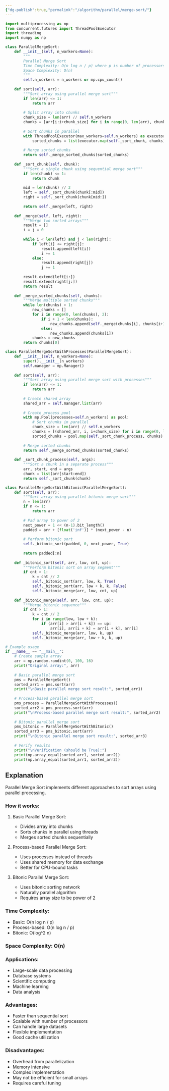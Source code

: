 ```yaml
---
{"dg-publish":true,"permalink":"/algorithm/parallel/merge-sort/"}
---
```


```python
import multiprocessing as mp
from concurrent.futures import ThreadPoolExecutor
import threading
import numpy as np

class ParallelMergeSort:
    def __init__(self, n_workers=None):
        """
        Parallel Merge Sort
        Time Complexity: O(n log n / p) where p is number of processors
        Space Complexity: O(n)
        """
        self.n_workers = n_workers or mp.cpu_count()
    
    def sort(self, arr):
        """Sort array using parallel merge sort"""
        if len(arr) <= 1:
            return arr
        
        # Split array into chunks
        chunk_size = len(arr) // self.n_workers
        chunks = [arr[i:i+chunk_size] for i in range(0, len(arr), chunk_size)]
        
        # Sort chunks in parallel
        with ThreadPoolExecutor(max_workers=self.n_workers) as executor:
            sorted_chunks = list(executor.map(self._sort_chunk, chunks))
        
        # Merge sorted chunks
        return self._merge_sorted_chunks(sorted_chunks)
    
    def _sort_chunk(self, chunk):
        """Sort a single chunk using sequential merge sort"""
        if len(chunk) <= 1:
            return chunk
        
        mid = len(chunk) // 2
        left = self._sort_chunk(chunk[:mid])
        right = self._sort_chunk(chunk[mid:])
        
        return self._merge(left, right)
    
    def _merge(self, left, right):
        """Merge two sorted arrays"""
        result = []
        i = j = 0
        
        while i < len(left) and j < len(right):
            if left[i] <= right[j]:
                result.append(left[i])
                i += 1
            else:
                result.append(right[j])
                j += 1
        
        result.extend(left[i:])
        result.extend(right[j:])
        return result
    
    def _merge_sorted_chunks(self, chunks):
        """Merge multiple sorted chunks"""
        while len(chunks) > 1:
            new_chunks = []
            for i in range(0, len(chunks), 2):
                if i + 1 < len(chunks):
                    new_chunks.append(self._merge(chunks[i], chunks[i+1]))
                else:
                    new_chunks.append(chunks[i])
            chunks = new_chunks
        return chunks[0]

class ParallelMergeSortWithProcesses(ParallelMergeSort):
    def __init__(self, n_workers=None):
        super().__init__(n_workers)
        self.manager = mp.Manager()
    
    def sort(self, arr):
        """Sort array using parallel merge sort with processes"""
        if len(arr) <= 1:
            return arr
        
        # Create shared array
        shared_arr = self.manager.list(arr)
        
        # Create process pool
        with mp.Pool(processes=self.n_workers) as pool:
            # Sort chunks in parallel
            chunk_size = len(arr) // self.n_workers
            chunks = [(shared_arr, i, i+chunk_size) for i in range(0, len(arr), chunk_size)]
            sorted_chunks = pool.map(self._sort_chunk_process, chunks)
        
        # Merge sorted chunks
        return self._merge_sorted_chunks(sorted_chunks)
    
    def _sort_chunk_process(self, args):
        """Sort a chunk in a separate process"""
        arr, start, end = args
        chunk = list(arr[start:end])
        return self._sort_chunk(chunk)

class ParallelMergeSortWithBitonic(ParallelMergeSort):
    def sort(self, arr):
        """Sort array using parallel bitonic merge sort"""
        n = len(arr)
        if n <= 1:
            return arr
        
        # Pad array to power of 2
        next_power = 1 << (n-1).bit_length()
        padded = arr + [float('inf')] * (next_power - n)
        
        # Perform bitonic sort
        self._bitonic_sort(padded, 0, next_power, True)
        
        return padded[:n]
    
    def _bitonic_sort(self, arr, low, cnt, up):
        """Perform bitonic sort on array segment"""
        if cnt > 1:
            k = cnt // 2
            self._bitonic_sort(arr, low, k, True)
            self._bitonic_sort(arr, low + k, k, False)
            self._bitonic_merge(arr, low, cnt, up)
    
    def _bitonic_merge(self, arr, low, cnt, up):
        """Merge bitonic sequence"""
        if cnt > 1:
            k = cnt // 2
            for i in range(low, low + k):
                if (arr[i] > arr[i + k]) == up:
                    arr[i], arr[i + k] = arr[i + k], arr[i]
            self._bitonic_merge(arr, low, k, up)
            self._bitonic_merge(arr, low + k, k, up)

# Example usage
if __name__ == "__main__":
    # Create sample array
    arr = np.random.randint(0, 100, 16)
    print("Original array:", arr)
    
    # Basic parallel merge sort
    pms = ParallelMergeSort()
    sorted_arr1 = pms.sort(arr)
    print("\nBasic parallel merge sort result:", sorted_arr1)
    
    # Process-based parallel merge sort
    pms_process = ParallelMergeSortWithProcesses()
    sorted_arr2 = pms_process.sort(arr)
    print("\nProcess-based parallel merge sort result:", sorted_arr2)
    
    # Bitonic parallel merge sort
    pms_bitonic = ParallelMergeSortWithBitonic()
    sorted_arr3 = pms_bitonic.sort(arr)
    print("\nBitonic parallel merge sort result:", sorted_arr3)
    
    # Verify results
    print("\nVerification (should be True):")
    print(np.array_equal(sorted_arr1, sorted_arr2))
    print(np.array_equal(sorted_arr1, sorted_arr3))
```

## Explanation
Parallel Merge Sort implements different approaches to sort arrays using parallel processing.

### How it works:
1. Basic Parallel Merge Sort:
   - Divides array into chunks
   - Sorts chunks in parallel using threads
   - Merges sorted chunks sequentially

2. Process-based Parallel Merge Sort:
   - Uses processes instead of threads
   - Uses shared memory for data exchange
   - Better for CPU-bound tasks

3. Bitonic Parallel Merge Sort:
   - Uses bitonic sorting network
   - Naturally parallel algorithm
   - Requires array size to be power of 2

### Time Complexity:
- Basic: O(n log n / p)
- Process-based: O(n log n / p)
- Bitonic: O(log^2 n)

### Space Complexity: O(n)

### Applications:
- Large-scale data processing
- Database systems
- Scientific computing
- Machine learning
- Data analysis

### Advantages:
- Faster than sequential sort
- Scalable with number of processors
- Can handle large datasets
- Flexible implementation
- Good cache utilization

### Disadvantages:
- Overhead from parallelization
- Memory intensive
- Complex implementation
- May not be efficient for small arrays
- Requires careful tuning
